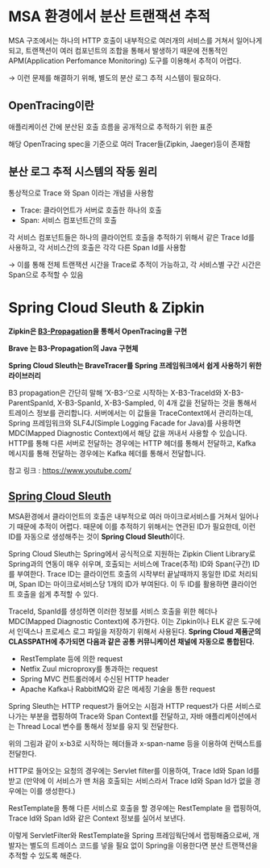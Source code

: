 # MSA 환경에서 분산 트랜잭션 추적

MSA 구조에서는 하나의 HTTP 호출이 내부적으로 여러개의 서비스를 거쳐서 일어나게 되고, 트랜잭션이 여러 컴포넌트의 조합을 통해서 발생하기 때문에 전통적인 APM(Application Perfomance Monitoring) 도구를 이용해서 추적이 어렵다.

→ 이런 문제를 해결하기 위해, 별도의 분산 로그 추적 시스템이 필요하다.

## OpenTracing이란

애플리케이션 간에 분산된 호출 흐름을 공개적으로 추적하기 위한 표준

해당 OpenTracing spec을 기준으로 여러 Tracer들(Zipkin, Jaeger)등이 존재함

## 분산 로그 추적 시스템의 작동 원리

통상적으로 Trace 와 Span 이라는 개념을 사용함

- Trace: 클라이언트가 서버로 호출한 하나의 호출
- Span: 서비스 컴포넌트간의 호출

각 서비스 컴포넌트들은 하나의 클라이언트 호출을 추적하기 위해서 같은 Trace Id를 사용하고, 각 서비스간의 호출은 각각 다른 Span Id를 사용함

→ 이를 통해 전체 트랜잭션 시간을 Trace로 추적이 가능하고, 각 서비스별 구간 시간은 Span으로 추적할 수 있음

# Spring Cloud Sleuth & Zipkin

**Zipkin은 [B3-Propagation](https://github.com/openzipkin/b3-propagation)을 통해서 OpenTracing을 구현**

**Brave 는 B3-Propagation의 Java 구현체**

**Spring Cloud Sleuth는 BraveTracer를 Spring 프레임워크에서 쉽게 사용하기 위한 라이브러리**

B3 propagation은 간단히 말해 ‘X-B3-‘으로 시작하는 X-B3-TraceId와 X-B3-ParentSpanId, X-B3-SpanId, X-B3-Sampled, 이 4개 값을 전달하는 것을 통해서 트레이스 정보를 관리합니다. 서버에서는 이 값들을 TraceContext에서 관리하는데, Spring 프레임워크와 SLF4J(Simple Logging Facade for Java)를 사용하면 MDC(Mapped Diagnostic Context)에서 해당 값을 꺼내서 사용할 수 있습니다. HTTP를 통해 다른 서버로 전달하는 경우에는 HTTP 헤더를 통해서 전달하고, Kafka 메시지를 통해 전달하는 경우에는 Kafka 헤더를 통해서 전달합니다.

참고 링크 : https://www.youtube.com/

## [Spring Cloud Sleuth](https://spring.io/projects/spring-cloud-sleuth)

MSA환경에서 클라이언트의 호출은 내부적으로 여러 마이크로서비스를 거쳐서 일어나기 때문에 추적이 어렵다. 때문에 이를 추적하기 위해서는 연관된 ID가 필요한데, 이런 ID를 자동으로 생성해주는 것이 **Spring Cloud Sleuth**이다.

Spring Cloud Sleuth는 Spring에서 공식적으로 지원하는 Zipkin Client Library로 Spring과의 연동이 매우 쉬우며, 호출되는 서비스에 Trace(추적) ID와 Span(구간) ID를 부여한다. Trace ID는 클라이언트 호출의 시작부터 끝날때까지 동일한 ID로 처리되며, Span ID는 마이크로서비스당 1개의 ID가 부여된다. 이 두 ID를 활용하면 클라이언트 호출을 쉽게 추적할 수 있다.

TraceId, SpanId를 생성하면 이러한 정보를 서비스 호출을 위한 헤더나 MDC(Mapped Diagnostic Context)에 추가한다. 이는 Zipkin이나 ELK 같은 도구에서 인덱스나 프로세스 로그 파일을 저장하기 위해서 사용된다. **Spring Cloud 제품군의 CLASSPATH에 추가되면 다음과 같은 공통 커뮤니케이션 채널에 자동으로 통합된다.**

- RestTemplate 등에 의한 request
- Netfix Zuul microproxy를 통과하는 request
- Spring MVC 컨트롤러에서 수신된 HTTP header
- Apache Kafka나 RabbitMQ와 같은 메세징 기술을 통한 request

Spring Sleuth는 HTTP request가 들어오는 시점과 HTTP request가 다른 서비스로 나가는 부분을 랩핑하여 Trace와 Span Context를 전달하고, 자바 애플리케이션에서는 Thread Local 변수를 통해서 정보를 유지 및 전달한다.

위의 그림과 같이 x-b3로 시작하는 헤더들과 x-span-name 등을 이용하여 컨택스트를 전달한다.

HTTP로 들어오는 요청의 경우에는 Servlet filter를 이용하여, Trace Id와 Span Id를 받고 (만약에 이 서비스가 맨 처음 호출되는 서비스라서 Trace Id와 Span Id가 없을 경우에는 이를 생성한다.)

RestTemplate을 통해 다른 서비스로 호출을 할 경우에는 RestTemplate 을 랩핑하여, Trace Id와 Span Id와 같은 Context 정보를 실어서 보낸다.

이렇게 ServletFilter와 RestTemplate을 Spring 프레임웍단에서 랩핑해줌으로써, 개발자는 별도의 트레이스 코드를 넣을 필요 없이 Spring을 이용한다면 분산 트랜잭션을 추적할 수 있도록 해준다.